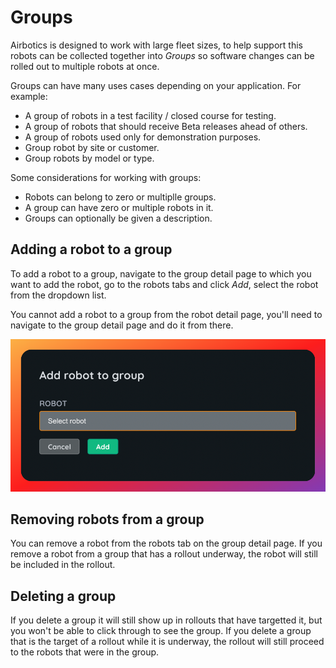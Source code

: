 # Groups

Airbotics is designed to work with large fleet sizes, to help support this robots can be collected together into _Groups_ so software changes can be rolled out to multiple robots at once.

Groups can have many uses cases depending on your application. For example:
- A group of robots in a test facility / closed course for testing.
- A group of robots that should receive Beta releases ahead of others.
- A group of robots used only for demonstration purposes.
- Group robot by site or customer.
- Group robots by model or type.

Some considerations for working with groups:
- Robots can belong to zero or multiplle groups.
- A group can have zero or multiple robots in it.
- Groups can optionally be given a description.

## Adding a robot to a group

To add a robot to a group, navigate to the group detail page to which you want to add the robot, go to the robots tabs and click _Add_, select the robot from the dropdown list.

You cannot add a robot to a group from the robot detail page, you'll need to navigate to the group detail page and do it from there.

![Adding a robot to a group.](../imgs/group-add-robot.png)


## Removing robots from a group

You can remove a robot from the robots tab on the group detail page. If you remove a robot from a group that has a rollout underway, the robot will still be included in the rollout.

## Deleting a group

If you delete a group it will still show up in rollouts that have targetted it, but you won't be able to click through to see the group. If you delete a group that is the target of a rollout while it is underway, the rollout will still proceed to the robots that were in the group.